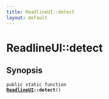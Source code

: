```yaml
---
title: ReadlineUI::detect
layout: default
---
```


# ReadlineUI::detect

## Synopsis

<code>public static function <b><a href="ReadlineUI">ReadlineUI</a>::detect</b>()</code>

